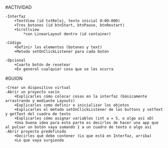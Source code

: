 #ACTIVIDAD

	-Interfaz
		+TextView (id txtReloj, texto inicial 0:00:000)
		+Tres botones (id btnStart, btnPause, btnRestart)
		+Scrollview 
			*con LinearLayout dentro (id container)
			
	-Código
		+Definir los elementos (botones y text)
		+Metodo setOnClickListener para cada botón

	-Opcional
		+Cuarto botón de resetear
		+En general cualquier cosa que se les ocurra

#GUION

	-Crear un dispositivo virtual
	-Abrir un proyecto vacío
		+Explicarles cómo colocar cosas en la interfaz (básicamente arrastrando y mediante Layouts)
		+Explicarles como definir e inicializar los objetos
		+Explicarles el método setOnClickListener de los buttons y setText y getText del cuadro de texto
		+Explicarles cómo asignar variables (int a = 5, o algo así xD)
		+Una buena idea para esta parte es decirles de hacer una app que al pulsar un botón vaya sumando 1 a un cuadro de texto o algo así
	-Abrir proyecto predefinido
		+Decirles qué debe contener (Lo que está en Interfaz, arriba)
		+Lo que vaya surgiendo
